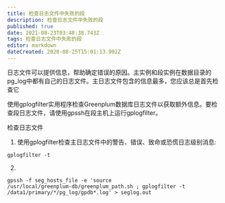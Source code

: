 ```yaml
---
title: 检查日志文件中失败的段
description: 检查日志文件中失败的段
published: true
date: 2021-08-23T03:48:38.743Z
tags: 检查日志文件中失败的段
editor: markdown
dateCreated: 2020-08-25T15:01:13.902Z
---
```


日志文件可以提供信息，帮助确定错误的原因。主实例和段实例在数据目录的pg_log中都有自己的日志文件。主日志文件包含的信息最多，您应该总是首先检查它

使用gplogfilter实用程序检查Greenplum数据库日志文件以获取额外信息。要检查段日志文件，请使用gpssh在段主机上运行gplogfilter。

检查日志文件

1. 使用gplogfilter检查主日志文件中的警告、错误、致命或恐慌日志级别消息:
```
gplogfilter -t
```

2. 
```
gpssh -f seg_hosts_file -e 'source 
/usr/local/greenplum-db/greenplum_path.sh ; gplogfilter -t 
/data1/primary/*/pg_log/gpdb*.log' > seglog.out
```

